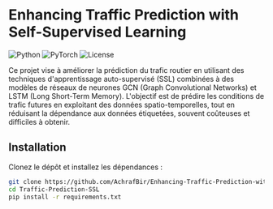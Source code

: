 # Enhancing Traffic Prediction with Self-Supervised Learning
![Python](https://img.shields.io/badge/Python-3.8%2B-blue)
![PyTorch](https://img.shields.io/badge/PyTorch-2.0-lightred)
![License](https://img.shields.io/badge/License-MIT-green)

Ce projet vise à améliorer la prédiction du trafic routier en utilisant des techniques d'apprentissage auto-supervisé (SSL) combinées à des modèles de réseaux de neurones GCN (Graph Convolutional Networks) et LSTM (Long Short-Term Memory). L'objectif est de prédire les conditions de trafic futures en exploitant des données spatio-temporelles, tout en réduisant la dépendance aux données étiquetées, souvent coûteuses et difficiles à obtenir.
## Installation
Clonez le dépôt et installez les dépendances :
```bash
git clone https://github.com/AchrafBir/Enhancing-Traffic-Prediction-with-Self-Supervised-Learning
cd Traffic-Prediction-SSL
pip install -r requirements.txt
